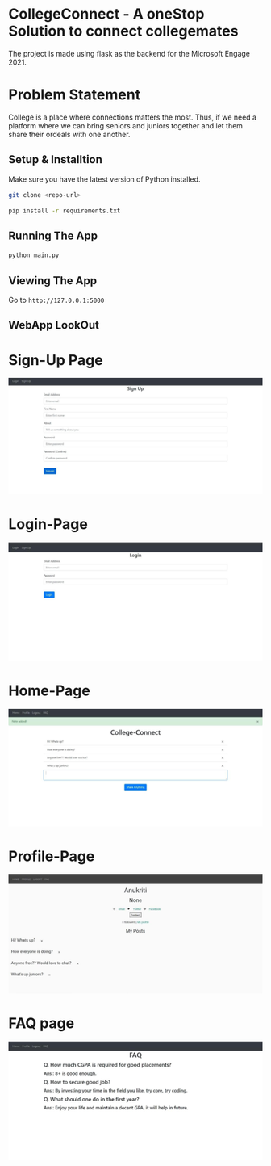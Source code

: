 # CollegeConnect - A oneStop Solution to connect collegemates 

The project is made using flask as the backend for the Microsoft Engage 2021.

# Problem Statement

College is a place where connections matters the most. Thus, if we need a platform where we can bring seniors and juniors together and let them share their ordeals with one another.

## Setup & Installtion

Make sure you have the latest version of Python installed.

```bash
git clone <repo-url>
```

```bash
pip install -r requirements.txt
```

## Running The App

```bash
python main.py
```

## Viewing The App

Go to `http://127.0.0.1:5000`

## WebApp LookOut
# Sign-Up Page
![alt text](https://github.com/KratiAnu/CollegeConnecti/blob/master/sign_up_page.jpeg)

# Login-Page
![alt text](https://github.com/KratiAnu/CollegeConnecti/blob/master/login_page.jpeg)

# Home-Page

![alt text](https://github.com/KratiAnu/CollegeConnecti/blob/master/home_page.jpeg)

# Profile-Page

![alt text](https://github.com/KratiAnu/CollegeConnecti/blob/master/profile_page.jpeg)

# FAQ page

![alt text](https://github.com/KratiAnu/CollegeConnecti/blob/master/faq_page.jpeg)


